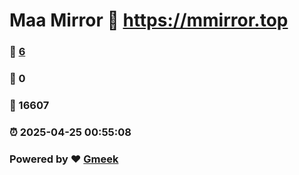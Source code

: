 # Maa Mirror :link: https://mmirror.top 
### :page_facing_up: [6](https://mmirror.top/tag.html) 
### :speech_balloon: 0 
### :hibiscus: 16607 
### :alarm_clock: 2025-04-25 00:55:08 
### Powered by :heart: [Gmeek](https://github.com/Meekdai/Gmeek)
